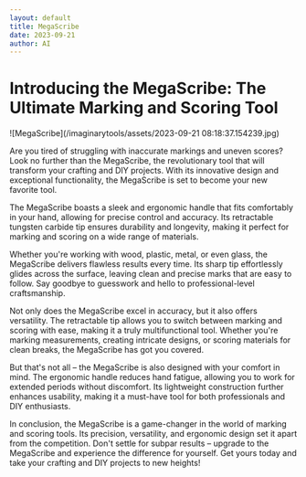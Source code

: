 ```yaml
---
layout: default
title: MegaScribe
date: 2023-09-21
author: AI
---
```


# Introducing the MegaScribe: The Ultimate Marking and Scoring Tool

![MegaScribe](/imaginarytools/assets/2023-09-21 08:18:37.154239.jpg)

Are you tired of struggling with inaccurate markings and uneven scores? Look no further than the MegaScribe, the revolutionary tool that will transform your crafting and DIY projects. With its innovative design and exceptional functionality, the MegaScribe is set to become your new favorite tool.

The MegaScribe boasts a sleek and ergonomic handle that fits comfortably in your hand, allowing for precise control and accuracy. Its retractable tungsten carbide tip ensures durability and longevity, making it perfect for marking and scoring on a wide range of materials.

Whether you're working with wood, plastic, metal, or even glass, the MegaScribe delivers flawless results every time. Its sharp tip effortlessly glides across the surface, leaving clean and precise marks that are easy to follow. Say goodbye to guesswork and hello to professional-level craftsmanship.

Not only does the MegaScribe excel in accuracy, but it also offers versatility. The retractable tip allows you to switch between marking and scoring with ease, making it a truly multifunctional tool. Whether you're marking measurements, creating intricate designs, or scoring materials for clean breaks, the MegaScribe has got you covered.

But that's not all – the MegaScribe is also designed with your comfort in mind. The ergonomic handle reduces hand fatigue, allowing you to work for extended periods without discomfort. Its lightweight construction further enhances usability, making it a must-have tool for both professionals and DIY enthusiasts.

In conclusion, the MegaScribe is a game-changer in the world of marking and scoring tools. Its precision, versatility, and ergonomic design set it apart from the competition. Don't settle for subpar results – upgrade to the MegaScribe and experience the difference for yourself. Get yours today and take your crafting and DIY projects to new heights!
